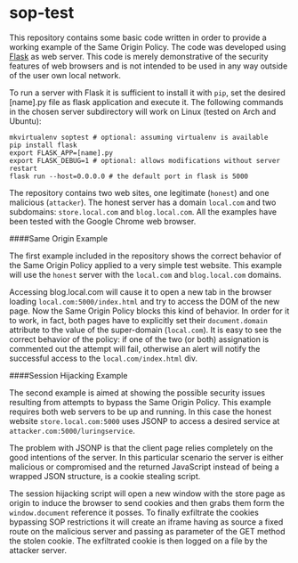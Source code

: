 # sop-test

This repository contains some basic code written in order to provide a working example of the Same Origin Policy. The code was developed using [Flask](http://flask.pocoo.org/) as web server. This code is merely demonstrative of the security features of web browsers and is not intended to be used in any way outside of the user own local network.

To run a server with Flask it is sufficient to install it with `pip`, set the desired [name].py file as flask application and execute it. The following commands in the chosen server subdirectory will work on Linux (tested on Arch and Ubuntu):

    mkvirtualenv soptest # optional: assuming virtualenv is available
    pip install flask
    export FLASK_APP=[name].py
    export FLASK_DEBUG=1 # optional: allows modifications without server restart
    flask run --host=0.0.0.0 # the default port in flask is 5000
  
The repository contains two web sites, one legitimate (`honest`) and one malicious (`attacker`). The honest server has a domain `local.com` and two subdomains: `store.local.com` and `blog.local.com`.
All the examples have been tested with the Google Chrome web browser.


####Same Origin Example

The first example included in the repository shows the correct behavior of the Same Origin Policy applied to a very simple test website. This example will use the `honest` server with the `local.com` and `blog.local.com` domains. 

Accessing blog.local.com will cause it to open a new tab in the browser loading `local.com:5000/index.html` and try to access the DOM of the new page. Now the Same Origin Policy blocks this kind of behavior. In order for it to work, in fact, both pages have to explicitly set their `document.domain` attribute to the value of the super-domain (`local.com`). It is easy to see the correct behavior of the policy: if one of the two (or both) assignation is commented out the attempt will fail, otherwise an alert will notify the successful access to the `local.com/index.html` div.


####Session Hijacking Example

The second example is aimed at showing the possible security issues resulting from attempts to bypass the Same Origin Policy. This example requires both web servers to be up and running. In this case the honest website `store.local.com:5000` uses JSONP to access a desired service at `attacker.com:5000/luringservice`.

The problem with JSONP is that the client page relies completely on the good intentions of the server. In this particular scenario the server is either malicious or compromised and the returned JavaScript instead of being a wrapped JSON structure, is a cookie stealing script.

The session hijacking script will open a new window with the store page as origin to induce the browser to send cookies and then grabs them form the `window.document` reference it posses. To finally exfiltrate the cookies bypassing SOP restrictions it will create an iframe having as source a fixed route on the malicious server and passing as parameter of the GET method the stolen cookie. The exfiltrated cookie is then logged on a file by the attacker server.
